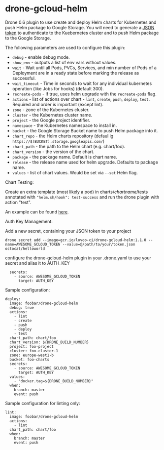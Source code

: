 # drone-gcloud-helm

Drone 0.6 plugin to use create and deploy Helm charts for Kubernetes and push Helm package to Google Storage. You will need to generate a [JSON token](https://developers.google.com/console/help/new/#serviceaccounts) to authenticate to the Kuebernetes cluster and to push Helm package to the Google Storage.

The following parameters are used to configure this plugin:

* `debug` - enable debug mode.
* `show_env` - outputs a list of env vars without values.
* `wait` - Wait until all Pods, PVCs, Services, and min number of Pods of a Deployment are in a ready state before marking the release as successful.
* `wait_timeout` - Time in seconds to wait for any individual kubernetes operation (like Jobs for hooks) (default 300).
* `recreate-pods` - If true, uses helm upgrade with the `recreate-pods` flag.
* `actions` - list of actions over chart - `lint`, `create`, `push`, `deploy`, `test`. Required and order is important (except lint).
* `zone` - zone of the Kubernetes cluster.
* `cluster` - the Kubernetes cluster name.
* `project` - the Google project identifier.
* `namespace` - the Kubernetes namespace to install in.
* `bucket` - the Google Storage Bucket name to push Helm package into it.
* `chart_repo` - the Helm charts repository (defaul ig `https://$(BUCKET).storage.googleapis.com/`)
* `chart_path` - the path to the Helm chart (e.g. chart/foo).
* `chart_version` - the version of the chart.
* `package` - the package name. Default is chart name.
* `release` - the release name used for helm upgrade. Defaults to package name.
* `values` - list of chart values. Would be set via `--set` Helm flag.

Chart Testing:

Create an extra template (most likely a pod) in charts/*chartname*/tests annotated with
`"helm.sh/hook": test-success` and run the drone plugin with action "test".

An example can be found [here](https://github.com/kubernetes/helm/blob/master/docs/chart_tests.md).

Auth Key Management:

Add a new secret, containing your JSON token to your project

```
drone secret add --image=gcr.io/lovoo-ci/drone-gcloud-helm:1.1.0 --name=AWESOME_GCLOUD_TOKEN --value=@/path/to/your/token.json octocat/helloworld
```

configure the drone-gcloud-helm plugin in your .drone.yaml to use your secret and alias it to AUTH_KEY

```
  secrets:
    - source: AWESOME_GCLOUD_TOKEN
      target: AUTH_KEY
```


Sample configuration:

```
deploy:
  image: foobar/drone-gcloud-helm
  debug: true
  actions:
    - lint
    - create
    - push
    - deploy
    - test
  chart_path: chart/foo
  chart_version: ${DRONE_BUILD_NUMBER}
  project: foo-project
  cluster: foo-cluster-1
  zone: europe-west1-b
  bucket: foo-charts
  secrets:
    - source: AWESOME_GCLOUD_TOKEN
      target: AUTH_KEY
  values:
    - "docker.tag=${DRONE_BUILD_NUMBER}"
  when:
    branch: master
    event: push
```

Sample configuration for linting only:

```
lint:
  image: foobar/drone-gcloud-helm
  actions:
    - lint
  chart_path: chart/foo
  when:
    branch: master
    event: push
```
